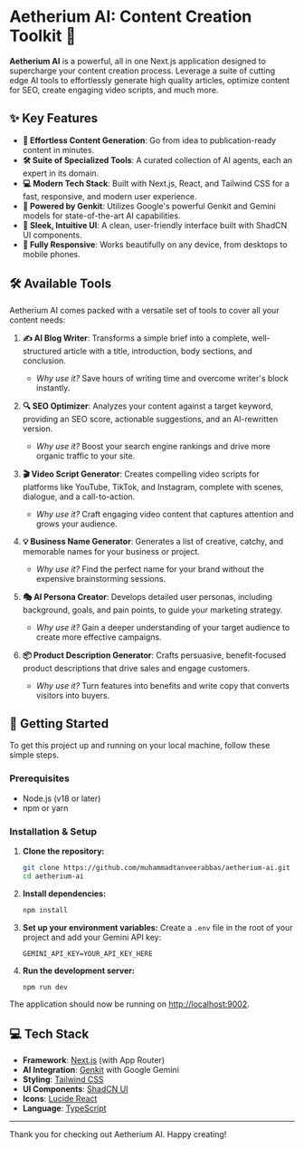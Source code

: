 # Aetherium AI: Content Creation Toolkit 🚀

**Aetherium AI** is a powerful, all in one Next.js application designed to supercharge your content creation process. Leverage a suite of cutting edge AI tools to effortlessly generate high quality articles, optimize content for SEO, create engaging video scripts, and much more.

## ✨ Key Features

- **🤖 Effortless Content Generation**: Go from idea to publication-ready content in minutes.
- **🛠️ Suite of Specialized Tools**: A curated collection of AI agents, each an expert in its domain.
- **💻 Modern Tech Stack**: Built with Next.js, React, and Tailwind CSS for a fast, responsive, and modern user experience.
- **🧠 Powered by Genkit**: Utilizes Google's powerful Genkit and Gemini models for state-of-the-art AI capabilities.
- **🎨 Sleek, Intuitive UI**: A clean, user-friendly interface built with ShadCN UI components.
- **📱 Fully Responsive**: Works beautifully on any device, from desktops to mobile phones.

## 🛠️ Available Tools

Aetherium AI comes packed with a versatile set of tools to cover all your content needs:

1.  **✍️ AI Blog Writer**: Transforms a simple brief into a complete, well-structured article with a title, introduction, body sections, and conclusion.

    - _Why use it?_ Save hours of writing time and overcome writer's block instantly.

2.  **🔍 SEO Optimizer**: Analyzes your content against a target keyword, providing an SEO score, actionable suggestions, and an AI-rewritten version.

    - _Why use it?_ Boost your search engine rankings and drive more organic traffic to your site.

3.  **🎬 Video Script Generator**: Creates compelling video scripts for platforms like YouTube, TikTok, and Instagram, complete with scenes, dialogue, and a call-to-action.

    - _Why use it?_ Craft engaging video content that captures attention and grows your audience.

4.  **💡 Business Name Generator**: Generates a list of creative, catchy, and memorable names for your business or project.

    - _Why use it?_ Find the perfect name for your brand without the expensive brainstorming sessions.

5.  **🎭 AI Persona Creator**: Develops detailed user personas, including background, goals, and pain points, to guide your marketing strategy.

    - _Why use it?_ Gain a deeper understanding of your target audience to create more effective campaigns.

6.  **📦 Product Description Generator**: Crafts persuasive, benefit-focused product descriptions that drive sales and engage customers.
    - _Why use it?_ Turn features into benefits and write copy that converts visitors into buyers.

## 🚀 Getting Started

To get this project up and running on your local machine, follow these simple steps.

### Prerequisites

- Node.js (v18 or later)
- npm or yarn

### Installation & Setup

1.  **Clone the repository:**

    ```bash
    git clone https://github.com/muhammadtanveerabbas/aetherium-ai.git
    cd aetherium-ai
    ```

2.  **Install dependencies:**

    ```bash
    npm install
    ```

3.  **Set up your environment variables:**
    Create a `.env` file in the root of your project and add your Gemini API key:

    ```env
    GEMINI_API_KEY=YOUR_API_KEY_HERE
    ```

4.  **Run the development server:**
    ```bash
    npm run dev
    ```

The application should now be running on [http://localhost:9002](http://localhost:9002).

## 💻 Tech Stack

- **Framework**: [Next.js](https://nextjs.org/) (with App Router)
- **AI Integration**: [Genkit](https://firebase.google.com/docs/genkit) with Google Gemini
- **Styling**: [Tailwind CSS](https://tailwindcss.com/)
- **UI Components**: [ShadCN UI](https://ui.shadcn.com/)
- **Icons**: [Lucide React](https://lucide.dev/)
- **Language**: [TypeScript](https://www.typescriptlang.org/)

---

Thank you for checking out Aetherium AI. Happy creating!
